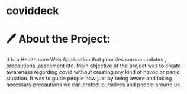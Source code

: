 # coviddeck
# 🖊️ About the Project:
It is a Health care Web Application that
provides corona updates , precautions ,assesment etc. Main objective of the project was to create awareness regarding covid without creating any kind of havoc or panic situation.
It was to guide people how just by being aware and taking necessary precautions we can protect ourselves and people around us.

